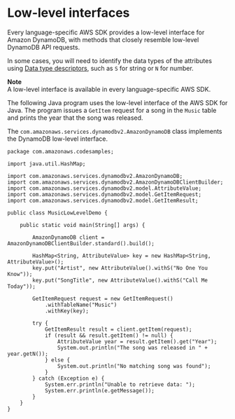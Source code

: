 # Low\-level interfaces<a name="Programming.SDKs.Interfaces.LowLevel"></a>

Every language\-specific AWS SDK provides a low\-level interface for Amazon DynamoDB, with methods that closely resemble low\-level DynamoDB API requests\.

In some cases, you will need to identify the data types of the attributes using [Data type descriptors](Programming.LowLevelAPI.md#Programming.LowLevelAPI.DataTypeDescriptors), such as `S` for string or `N` for number\.

**Note**  
A low\-level interface is available in every language\-specific AWS SDK\.

The following Java program uses the low\-level interface of the AWS SDK for Java\. The program issues a `GetItem` request for a song in the `Music` table and prints the year that the song was released\.

The `com.amazonaws.services.dynamodbv2.AmazonDynamoDB` class implements the DynamoDB low\-level interface\.

```
package com.amazonaws.codesamples;

import java.util.HashMap;

import com.amazonaws.services.dynamodbv2.AmazonDynamoDB;
import com.amazonaws.services.dynamodbv2.AmazonDynamoDBClientBuilder;
import com.amazonaws.services.dynamodbv2.model.AttributeValue;
import com.amazonaws.services.dynamodbv2.model.GetItemRequest;
import com.amazonaws.services.dynamodbv2.model.GetItemResult;

public class MusicLowLevelDemo {

    public static void main(String[] args) {

        AmazonDynamoDB client = AmazonDynamoDBClientBuilder.standard().build();

        HashMap<String, AttributeValue> key = new HashMap<String, AttributeValue>();
        key.put("Artist", new AttributeValue().withS("No One You Know"));
        key.put("SongTitle", new AttributeValue().withS("Call Me Today"));

        GetItemRequest request = new GetItemRequest()
            .withTableName("Music")
            .withKey(key);

        try {
            GetItemResult result = client.getItem(request);
            if (result && result.getItem() != null) {
                AttributeValue year = result.getItem().get("Year");
                System.out.println("The song was released in " + year.getN());
            } else {
                System.out.println("No matching song was found");
            }
        } catch (Exception e) {
            System.err.println("Unable to retrieve data: ");
            System.err.println(e.getMessage());
        }
    }
}
```
